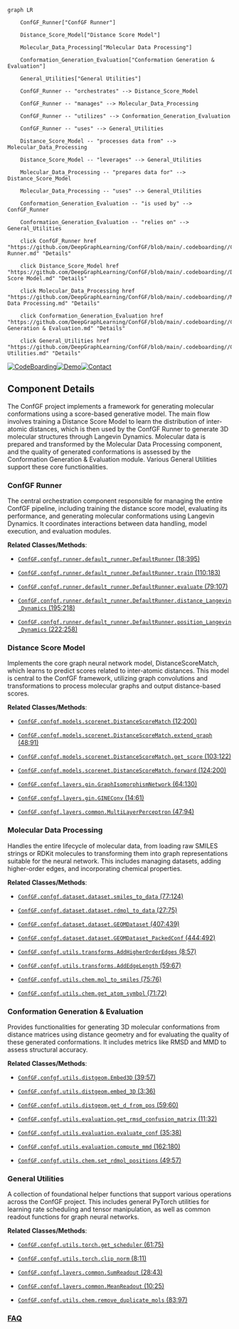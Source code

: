 ```mermaid

graph LR

    ConfGF_Runner["ConfGF Runner"]

    Distance_Score_Model["Distance Score Model"]

    Molecular_Data_Processing["Molecular Data Processing"]

    Conformation_Generation_Evaluation["Conformation Generation & Evaluation"]

    General_Utilities["General Utilities"]

    ConfGF_Runner -- "orchestrates" --> Distance_Score_Model

    ConfGF_Runner -- "manages" --> Molecular_Data_Processing

    ConfGF_Runner -- "utilizes" --> Conformation_Generation_Evaluation

    ConfGF_Runner -- "uses" --> General_Utilities

    Distance_Score_Model -- "processes data from" --> Molecular_Data_Processing

    Distance_Score_Model -- "leverages" --> General_Utilities

    Molecular_Data_Processing -- "prepares data for" --> Distance_Score_Model

    Molecular_Data_Processing -- "uses" --> General_Utilities

    Conformation_Generation_Evaluation -- "is used by" --> ConfGF_Runner

    Conformation_Generation_Evaluation -- "relies on" --> General_Utilities

    click ConfGF_Runner href "https://github.com/DeepGraphLearning/ConfGF/blob/main/.codeboarding//ConfGF Runner.md" "Details"

    click Distance_Score_Model href "https://github.com/DeepGraphLearning/ConfGF/blob/main/.codeboarding//Distance Score Model.md" "Details"

    click Molecular_Data_Processing href "https://github.com/DeepGraphLearning/ConfGF/blob/main/.codeboarding//Molecular Data Processing.md" "Details"

    click Conformation_Generation_Evaluation href "https://github.com/DeepGraphLearning/ConfGF/blob/main/.codeboarding//Conformation Generation & Evaluation.md" "Details"

    click General_Utilities href "https://github.com/DeepGraphLearning/ConfGF/blob/main/.codeboarding//General Utilities.md" "Details"

```

[![CodeBoarding](https://img.shields.io/badge/Generated%20by-CodeBoarding-9cf?style=flat-square)](https://github.com/CodeBoarding/GeneratedOnBoardings)[![Demo](https://img.shields.io/badge/Try%20our-Demo-blue?style=flat-square)](https://www.codeboarding.org/demo)[![Contact](https://img.shields.io/badge/Contact%20us%20-%20contact@codeboarding.org-lightgrey?style=flat-square)](mailto:contact@codeboarding.org)



## Component Details



The ConfGF project implements a framework for generating molecular conformations using a score-based generative model. The main flow involves training a Distance Score Model to learn the distribution of inter-atomic distances, which is then used by the ConfGF Runner to generate 3D molecular structures through Langevin Dynamics. Molecular data is prepared and transformed by the Molecular Data Processing component, and the quality of generated conformations is assessed by the Conformation Generation & Evaluation module. Various General Utilities support these core functionalities.



### ConfGF Runner

The central orchestration component responsible for managing the entire ConfGF pipeline, including training the distance score model, evaluating its performance, and generating molecular conformations using Langevin Dynamics. It coordinates interactions between data handling, model execution, and evaluation modules.





**Related Classes/Methods**:



- <a href="https://github.com/DeepGraphLearning/ConfGF/blob/master/confgf/runner/default_runner.py#L18-L395" target="_blank" rel="noopener noreferrer">`ConfGF.confgf.runner.default_runner.DefaultRunner` (18:395)</a>

- <a href="https://github.com/DeepGraphLearning/ConfGF/blob/master/confgf/runner/default_runner.py#L110-L183" target="_blank" rel="noopener noreferrer">`ConfGF.confgf.runner.default_runner.DefaultRunner.train` (110:183)</a>

- <a href="https://github.com/DeepGraphLearning/ConfGF/blob/master/confgf/runner/default_runner.py#L79-L107" target="_blank" rel="noopener noreferrer">`ConfGF.confgf.runner.default_runner.DefaultRunner.evaluate` (79:107)</a>

- <a href="https://github.com/DeepGraphLearning/ConfGF/blob/master/confgf/runner/default_runner.py#L195-L218" target="_blank" rel="noopener noreferrer">`ConfGF.confgf.runner.default_runner.DefaultRunner.distance_Langevin_Dynamics` (195:218)</a>

- <a href="https://github.com/DeepGraphLearning/ConfGF/blob/master/confgf/runner/default_runner.py#L222-L258" target="_blank" rel="noopener noreferrer">`ConfGF.confgf.runner.default_runner.DefaultRunner.position_Langevin_Dynamics` (222:258)</a>





### Distance Score Model

Implements the core graph neural network model, DistanceScoreMatch, which learns to predict scores related to inter-atomic distances. This model is central to the ConfGF framework, utilizing graph convolutions and transformations to process molecular graphs and output distance-based scores.





**Related Classes/Methods**:



- <a href="https://github.com/DeepGraphLearning/ConfGF/blob/master/confgf/models/scorenet.py#L12-L200" target="_blank" rel="noopener noreferrer">`ConfGF.confgf.models.scorenet.DistanceScoreMatch` (12:200)</a>

- <a href="https://github.com/DeepGraphLearning/ConfGF/blob/master/confgf/models/scorenet.py#L48-L91" target="_blank" rel="noopener noreferrer">`ConfGF.confgf.models.scorenet.DistanceScoreMatch.extend_graph` (48:91)</a>

- <a href="https://github.com/DeepGraphLearning/ConfGF/blob/master/confgf/models/scorenet.py#L103-L122" target="_blank" rel="noopener noreferrer">`ConfGF.confgf.models.scorenet.DistanceScoreMatch.get_score` (103:122)</a>

- <a href="https://github.com/DeepGraphLearning/ConfGF/blob/master/confgf/models/scorenet.py#L124-L200" target="_blank" rel="noopener noreferrer">`ConfGF.confgf.models.scorenet.DistanceScoreMatch.forward` (124:200)</a>

- <a href="https://github.com/DeepGraphLearning/ConfGF/blob/master/confgf/layers/gin.py#L64-L130" target="_blank" rel="noopener noreferrer">`ConfGF.confgf.layers.gin.GraphIsomorphismNetwork` (64:130)</a>

- <a href="https://github.com/DeepGraphLearning/ConfGF/blob/master/confgf/layers/gin.py#L14-L61" target="_blank" rel="noopener noreferrer">`ConfGF.confgf.layers.gin.GINEConv` (14:61)</a>

- <a href="https://github.com/DeepGraphLearning/ConfGF/blob/master/confgf/layers/common.py#L47-L94" target="_blank" rel="noopener noreferrer">`ConfGF.confgf.layers.common.MultiLayerPerceptron` (47:94)</a>





### Molecular Data Processing

Handles the entire lifecycle of molecular data, from loading raw SMILES strings or RDKit molecules to transforming them into graph representations suitable for the neural network. This includes managing datasets, adding higher-order edges, and incorporating chemical properties.





**Related Classes/Methods**:



- <a href="https://github.com/DeepGraphLearning/ConfGF/blob/master/confgf/dataset/dataset.py#L77-L124" target="_blank" rel="noopener noreferrer">`ConfGF.confgf.dataset.dataset.smiles_to_data` (77:124)</a>

- <a href="https://github.com/DeepGraphLearning/ConfGF/blob/master/confgf/dataset/dataset.py#L27-L75" target="_blank" rel="noopener noreferrer">`ConfGF.confgf.dataset.dataset.rdmol_to_data` (27:75)</a>

- <a href="https://github.com/DeepGraphLearning/ConfGF/blob/master/confgf/dataset/dataset.py#L407-L439" target="_blank" rel="noopener noreferrer">`ConfGF.confgf.dataset.dataset.GEOMDataset` (407:439)</a>

- <a href="https://github.com/DeepGraphLearning/ConfGF/blob/master/confgf/dataset/dataset.py#L444-L492" target="_blank" rel="noopener noreferrer">`ConfGF.confgf.dataset.dataset.GEOMDataset_PackedConf` (444:492)</a>

- <a href="https://github.com/DeepGraphLearning/ConfGF/blob/master/confgf/utils/transforms.py#L8-L57" target="_blank" rel="noopener noreferrer">`ConfGF.confgf.utils.transforms.AddHigherOrderEdges` (8:57)</a>

- <a href="https://github.com/DeepGraphLearning/ConfGF/blob/master/confgf/utils/transforms.py#L59-L67" target="_blank" rel="noopener noreferrer">`ConfGF.confgf.utils.transforms.AddEdgeLength` (59:67)</a>

- <a href="https://github.com/DeepGraphLearning/ConfGF/blob/master/confgf/utils/chem.py#L75-L76" target="_blank" rel="noopener noreferrer">`ConfGF.confgf.utils.chem.mol_to_smiles` (75:76)</a>

- <a href="https://github.com/DeepGraphLearning/ConfGF/blob/master/confgf/utils/chem.py#L71-L72" target="_blank" rel="noopener noreferrer">`ConfGF.confgf.utils.chem.get_atom_symbol` (71:72)</a>





### Conformation Generation & Evaluation

Provides functionalities for generating 3D molecular conformations from distance matrices using distance geometry and for evaluating the quality of these generated conformations. It includes metrics like RMSD and MMD to assess structural accuracy.





**Related Classes/Methods**:



- <a href="https://github.com/DeepGraphLearning/ConfGF/blob/master/confgf/utils/distgeom.py#L39-L57" target="_blank" rel="noopener noreferrer">`ConfGF.confgf.utils.distgeom.Embed3D` (39:57)</a>

- <a href="https://github.com/DeepGraphLearning/ConfGF/blob/master/confgf/utils/distgeom.py#L3-L36" target="_blank" rel="noopener noreferrer">`ConfGF.confgf.utils.distgeom.embed_3D` (3:36)</a>

- <a href="https://github.com/DeepGraphLearning/ConfGF/blob/master/confgf/utils/distgeom.py#L59-L60" target="_blank" rel="noopener noreferrer">`ConfGF.confgf.utils.distgeom.get_d_from_pos` (59:60)</a>

- <a href="https://github.com/DeepGraphLearning/ConfGF/blob/master/confgf/utils/evaluation.py#L11-L32" target="_blank" rel="noopener noreferrer">`ConfGF.confgf.utils.evaluation.get_rmsd_confusion_matrix` (11:32)</a>

- <a href="https://github.com/DeepGraphLearning/ConfGF/blob/master/confgf/utils/evaluation.py#L35-L38" target="_blank" rel="noopener noreferrer">`ConfGF.confgf.utils.evaluation.evaluate_conf` (35:38)</a>

- <a href="https://github.com/DeepGraphLearning/ConfGF/blob/master/confgf/utils/evaluation.py#L162-L180" target="_blank" rel="noopener noreferrer">`ConfGF.confgf.utils.evaluation.compute_mmd` (162:180)</a>

- <a href="https://github.com/DeepGraphLearning/ConfGF/blob/master/confgf/utils/chem.py#L49-L57" target="_blank" rel="noopener noreferrer">`ConfGF.confgf.utils.chem.set_rdmol_positions` (49:57)</a>





### General Utilities

A collection of foundational helper functions that support various operations across the ConfGF project. This includes general PyTorch utilities for learning rate scheduling and tensor manipulation, as well as common readout functions for graph neural networks.





**Related Classes/Methods**:



- <a href="https://github.com/DeepGraphLearning/ConfGF/blob/master/confgf/utils/torch.py#L61-L75" target="_blank" rel="noopener noreferrer">`ConfGF.confgf.utils.torch.get_scheduler` (61:75)</a>

- <a href="https://github.com/DeepGraphLearning/ConfGF/blob/master/confgf/utils/torch.py#L8-L11" target="_blank" rel="noopener noreferrer">`ConfGF.confgf.utils.torch.clip_norm` (8:11)</a>

- <a href="https://github.com/DeepGraphLearning/ConfGF/blob/master/confgf/layers/common.py#L28-L43" target="_blank" rel="noopener noreferrer">`ConfGF.confgf.layers.common.SumReadout` (28:43)</a>

- <a href="https://github.com/DeepGraphLearning/ConfGF/blob/master/confgf/layers/common.py#L10-L25" target="_blank" rel="noopener noreferrer">`ConfGF.confgf.layers.common.MeanReadout` (10:25)</a>

- <a href="https://github.com/DeepGraphLearning/ConfGF/blob/master/confgf/utils/chem.py#L83-L97" target="_blank" rel="noopener noreferrer">`ConfGF.confgf.utils.chem.remove_duplicate_mols` (83:97)</a>









### [FAQ](https://github.com/CodeBoarding/GeneratedOnBoardings/tree/main?tab=readme-ov-file#faq)